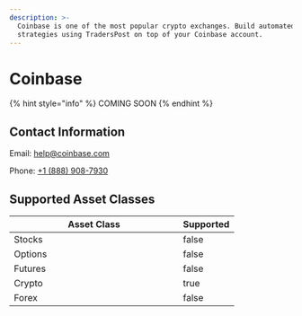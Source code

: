 ```yaml
---
description: >-
  Coinbase is one of the most popular crypto exchanges. Build automated trading
  strategies using TradersPost on top of your Coinbase account.
---
```


# Coinbase

{% hint style="info" %}
COMING SOON
{% endhint %}

## Contact Information

Email: [help@coinbase.com](mailto:help@coinbase.com)

Phone: [+1 (888) 908-7930](tel:18889087930)

## Supported Asset Classes

<table><thead><tr><th width="285">Asset Class</th><th data-type="checkbox">Supported</th></tr></thead><tbody><tr><td>Stocks</td><td>false</td></tr><tr><td>Options</td><td>false</td></tr><tr><td>Futures</td><td>false</td></tr><tr><td>Crypto</td><td>true</td></tr><tr><td>Forex</td><td>false</td></tr></tbody></table>

